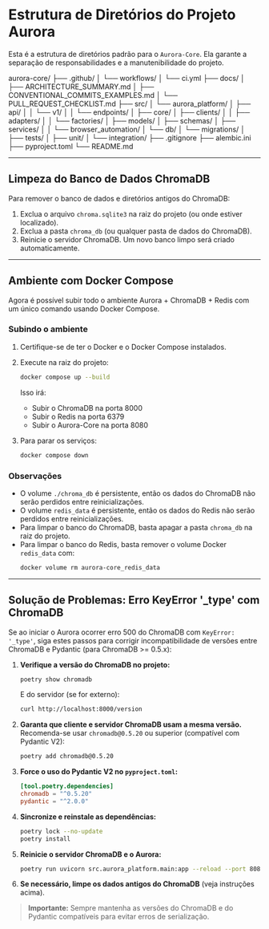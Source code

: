 # Estrutura de Diretórios do Projeto Aurora

Esta é a estrutura de diretórios padrão para o `Aurora-Core`. Ela garante a separação de responsabilidades e a manutenibilidade do projeto.

aurora-core/
├── .github/
│   └── workflows/
│       └── ci.yml
├── docs/
│   ├── ARCHITECTURE_SUMMARY.md
│   ├── CONVENTIONAL_COMMITS_EXAMPLES.md
│   └── PULL_REQUEST_CHECKLIST.md
├── src/
│   └── aurora_platform/
│       ├── api/
│       │   └── v1/
│       │       └── endpoints/
│       ├── core/
│       ├── clients/
│       │   ├── adapters/
│       │   └── factories/
│       ├── models/
│       ├── schemas/
│       ├── services/
│       │   └── browser_automation/
│       └── db/
│           └── migrations/
│
├── tests/
│   ├── unit/
│   └── integration/
├── .gitignore
├── alembic.ini
├── pyproject.toml
└── README.md

---

## Limpeza do Banco de Dados ChromaDB

Para remover o banco de dados e diretórios antigos do ChromaDB:

1. Exclua o arquivo `chroma.sqlite3` na raiz do projeto (ou onde estiver localizado).
2. Exclua a pasta `chroma_db` (ou qualquer pasta de dados do ChromaDB).
3. Reinicie o servidor ChromaDB. Um novo banco limpo será criado automaticamente.

---

## Ambiente com Docker Compose

Agora é possível subir todo o ambiente Aurora + ChromaDB + Redis com um único comando usando Docker Compose.

### Subindo o ambiente

1. Certifique-se de ter o Docker e o Docker Compose instalados.
2. Execute na raiz do projeto:
   ```bash
   docker compose up --build
   ```
   Isso irá:
   - Subir o ChromaDB na porta 8000
   - Subir o Redis na porta 6379
   - Subir o Aurora-Core na porta 8080

3. Para parar os serviços:
   ```bash
   docker compose down
   ```

### Observações
- O volume `./chroma_db` é persistente, então os dados do ChromaDB não serão perdidos entre reinicializações.
- O volume `redis_data` é persistente, então os dados do Redis não serão perdidos entre reinicializações.
- Para limpar o banco do ChromaDB, basta apagar a pasta `chroma_db` na raiz do projeto.
- Para limpar o banco do Redis, basta remover o volume Docker `redis_data` com:
  ```bash
  docker volume rm aurora-core_redis_data
  ```

---

## Solução de Problemas: Erro KeyError '_type' com ChromaDB

Se ao iniciar o Aurora ocorrer erro 500 do ChromaDB com `KeyError: '_type'`, siga estes passos para corrigir incompatibilidade de versões entre ChromaDB e Pydantic (para ChromaDB >= 0.5.x):

1. **Verifique a versão do ChromaDB no projeto:**
   ```bash
   poetry show chromadb
   ```
   E do servidor (se for externo):
   ```bash
   curl http://localhost:8000/version
   ```

2. **Garanta que cliente e servidor ChromaDB usam a mesma versão.**  
   Recomenda-se usar `chromadb@0.5.20` ou superior (compatível com Pydantic V2):

   ```bash
   poetry add chromadb@0.5.20
   ```

3. **Force o uso do Pydantic V2 no `pyproject.toml`:**
   ```toml
   [tool.poetry.dependencies]
   chromadb = "^0.5.20"
   pydantic = "^2.0.0"
   ```

4. **Sincronize e reinstale as dependências:**
   ```bash
   poetry lock --no-update
   poetry install
   ```

5. **Reinicie o servidor ChromaDB e o Aurora:**
   ```bash
   poetry run uvicorn src.aurora_platform.main:app --reload --port 8080
   ```

6. **Se necessário, limpe os dados antigos do ChromaDB** (veja instruções acima).

> **Importante:** Sempre mantenha as versões do ChromaDB e do Pydantic compatíveis para evitar erros de serialização.
